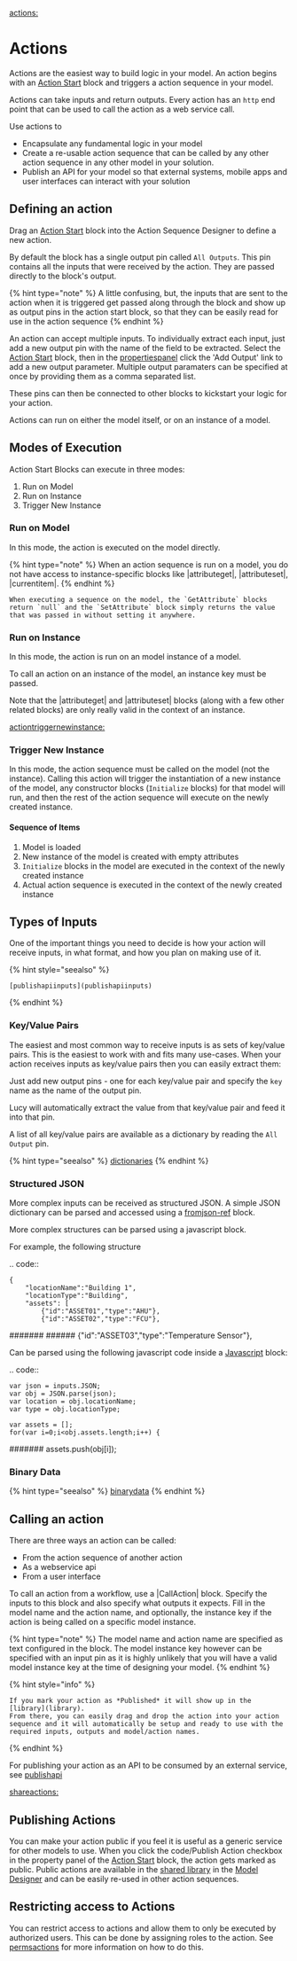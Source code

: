 

[actions:](actions:)

# Actions
Actions are the easiest way to build logic in your model. An action begins with an [Action Start](actionstart-ref) block and triggers a action sequence in your model.

Actions can take inputs and return outputs.
Every action has an `http` end point that can be used to call the action as a web service call.

Use actions to

- Encapsulate any fundamental logic in your model
- Create a re-usable action sequence that can be called by any other action sequence in any other model in your solution.
- Publish an API for your model so that external systems, mobile apps and user interfaces can interact with your solution


## Defining an action

Drag an [Action Start](actionstart-ref) block into the Action Sequence Designer to define a new action.

By default the block has a single output pin called `All Outputs`. This pin contains all the inputs that were received by the action. They are passed directly to the block's output.

{% hint type="note" %}
    A little confusing, but, the inputs that are sent to the action when it is triggered get passed along through the block and show up as output pins in the action start block, so that they can be easily read for use in the action sequence {% endhint %}


An action can accept multiple inputs. To individually extract each input, just add a new output pin with the name of the field to be extracted.
Select the [Action Start](actionstart-ref) block, then in the [propertiespanel](propertiespanel) click the 'Add Output' link to add a new output parameter. Multiple output paramaters can be specified at once by providing them as a comma separated list.

These pins can then be connected to other blocks to kickstart your logic for your action.

Actions can run on either the model itself, or on an instance of a model.


## Modes of Execution
Action Start Blocks can execute in three modes:

1. Run on Model
2. Run on Instance
3. Trigger New Instance


### Run on Model
In this mode, the action is executed on the model directly.

{% hint type="note" %}
	When an action sequence is run on a model, you do not have access to instance-specific blocks like |attributeget|, |attributeset|, |currentitem|. {% endhint %}

	When executing a sequence on the model, the `GetAttribute` blocks return `null` and the `SetAttribute` block simply returns the value that was passed in without setting it anywhere.


### Run on Instance
In this mode, the action is run on an model instance of a  model.

To call an action on an instance of the model, an instance key must be passed.

Note that the |attributeget| and |attributeset| blocks (along with a few other related blocks) are only really valid in the context of an instance.


[actiontriggernewinstance:](actiontriggernewinstance:)

### Trigger New Instance
In this mode, the action sequence must be called on the model (not the instance). Calling this action will trigger the instantiation of a new instance of the model, any constructor blocks (`Initialize` blocks) for that model will run, and then the rest of the action sequence will execute on the newly created instance.

#### Sequence of Items

1. Model is loaded
2. New instance of the model is created with empty attributes
3. `Initialize` blocks in the model are executed in the context of the newly created instance
4. Actual action sequence is executed in the context of the newly created instance


## Types of Inputs
One of the important things you need to decide is how your action will receive inputs, in what format, and how you plan on making use of it.

{% hint style="seealso" %}

    [publishapiinputs](publishapiinputs)

{% endhint %}

### Key/Value Pairs
The easiest and most common way to receive inputs is as sets of key/value pairs.
This is the easiest to work with and fits many use-cases. When your action receives inputs as key/value pairs then you can easily extract them:

Just add new output pins - one for each key/value pair and specify the `key` name as the name of the output pin.

Lucy will automatically extract the value from that key/value pair and feed it into that pin.

A list of all key/value pairs are available as a dictionary by reading the `All Output` pin.

{% hint type="seealso" %}
    [dictionaries](dictionaries) {% endhint %}

### Structured JSON
More complex inputs can be received as structured JSON.
A simple JSON dictionary can be parsed and accessed using a [fromjson-ref](fromjson-ref) block.

More complex structures can be parsed using a javascript block.

For example, the following structure

.. code::

    {
        "locationName":"Building 1",
        "locationType":"Building",
        "assets": [
            {"id":"ASSET01","type":"AHU"},
            {"id":"ASSET02","type":"FCU"},
####### ######             {"id":"ASSET03","type":"Temperature Sensor"},

Can be parsed using the following javascript code inside a [Javascript](es6javascript-ref) block:

.. code::

    var json = inputs.JSON;
    var obj = JSON.parse(json);
    var location = obj.locationName;
    var type = obj.locationType;

    var assets = [];
    for(var i=0;i<obj.assets.length;i++) {
#######         assets.push(obj[i]);


### Binary Data

{% hint type="seealso" %}
    [binarydata](binarydata) {% endhint %}

## Calling an action

There are three ways an action can be called:

- From the action sequence of another action
- As a webservice api
- From a user interface

To call an action from a workflow, use a |CallAction| block.
Specify the inputs to this block and also specify what outputs it expects.
Fill in the model name and the action name, and optionally, the instance key if the action is being called on a specific model instance.

{% hint type="note" %}
    The model name and action name are specified as text configured in the block. The model instance key however can be specified with an input pin as it is highly unlikely that you will have a valid model instance key at the time of designing your model. {% endhint %}

{% hint style="info" %}

    If you mark your action as *Published* it will show up in the [library](library).
    From there, you can easily drag and drop the action into your action sequence and it will automatically be setup and ready to use with the required inputs, outputs and model/action names.

{% endhint %}

For publishing your action as an API to be consumed by an external service, see [publishapi](publishapi)


[shareactions:](shareactions:)
## Publishing Actions
You can make your action public if you feel it is useful as a generic service for other models to use.
When you click the code/Publish Action checkbox in the property panel of the [Action Start](actionstart-ref) block, the action gets marked as public.
Public actions are available in the [shared library](sharedlibrary) in the [Model Designer](model-designer) and can be easily re-used in other action sequences.


## Restricting access to Actions
You can restrict access to actions and allow them to only be executed by authorized users. This can be done by assigning roles to the action.
See [permsactions](permsactions) for more information on how to do this.